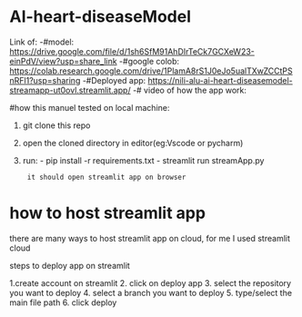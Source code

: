  # AI-heart-diseaseModel

Link of:
  -#model: https://drive.google.com/file/d/1sh6SfM91AhDIrTeCk7GCXeW23-einPdV/view?usp=share_link
  -#google colob: https://colab.research.google.com/drive/1PlamA8rS1J0eJo5ualTXwZCCtPSnRFl1?usp=sharing
  -#Deployed app: https://nili-alu-ai-heart-diseasemodel-streamapp-ut0ovl.streamlit.app/
  -# video of how the app work: 

#how this manuel tested on local machine:

  1. git clone this repo
  2. open the cloned directory in editor(eg:Vscode or pycharm)
  3. run: - pip install -r requirements.txt
          - streamlit run streamApp.py
          
          it should open streamlit app on browser
          
   
# how to host streamlit app
there are many ways to host streamlit app on cloud, for me I used streamlit cloud

steps to deploy app on streamlit

  1.create account on streamlit
  2. click on deploy app
  3. select the repository you want to deploy
  4. select a branch you want to deploy
  5. type/select the main file path
  6. click deploy
  
